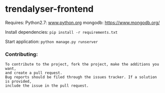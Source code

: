 # trendalyser-frontend

Requires: 
    Python2.7: www.python.org
    mongodb: https://www.mongodb.org/

Install dependencies:
`pip install -r requirements.txt`

Start application: 
`python manage.py runserver`

### Contributing:  
    To contribute to the project, fork the project, make the additions you want,  
    and create a pull request.  
    Bug reports should be filed through the issues tracker. If a solution is provided,  
    include the issue in the pull request.
